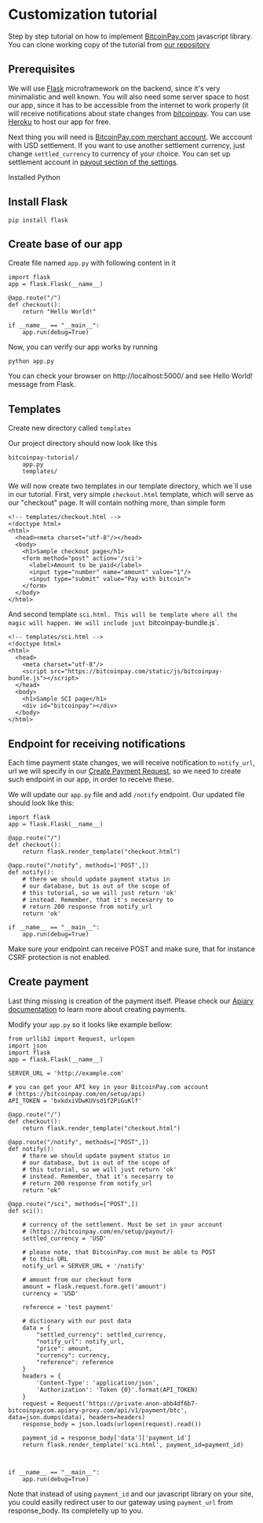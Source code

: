 # Customization tutorial

Step by step tutorial on how to implement [BitcoinPay.com](https://bitcoinpay.com) javascript library. You can clone working copy of the tutorial from [our repository](https://github.com/bitcoinpay)

## Prerequisites
We will use [Flask](http://flask.pocoo.org/) microframework on the backend, since it's very minimalistic and well known. You will also need some server space to host our app, since it has to be accessible from the internet to work properly (it will receive notifications about state changes from [bitcoinpay](https://bitcoinpay.com). You can use [Heroku](https://www.heroku.com/) to host our app for free.

Next thing you will need is [BitcoinPay.com merchant account](https://bitcoinpay.com). We acccount with USD settlement. If you want to use another settlement currency, just change `settled_currency` to currency of your choice. You can set up settlement account in [payout section of the settings](https://bitcoinpay.com/en/setup/payout/).

Installed Python

## Install Flask

    pip install flask

## Create base of our app
Create file named `app.py` with following content in it

    import flask
    app = flask.Flask(__name__)

    @app.route("/")
    def checkout():
        return "Hello World!"

    if __name__ == "__main__":
        app.run(debug=True)


Now, you can verify our app works by running

    python app.py

You can check your browser on http://localhost:5000/ and see Hello World! message from Flask.

## Templates
Create new directory called `templates`

Our project directory should now look like this

    bitcoinpay-tutorial/
        app.py
        templates/

We will now create two templates in our template directory, which we´ll use in our tutorial. First, very simple `checkout.html` template, which will serve as our "checkout" page. It will contain nothing more, than simple form

    <!-- templates/checkout.html -->
    <!doctype html>
    <html>
      <head><meta charset="utf-8"/></head>
      <body>
        <h1>Sample checkout page</h1>
        <form method="post" action='/sci'>
          <label>Amount to be paid</label>
          <input type="number" name="amount" value="1"/>
          <input type="submit" value="Pay with bitcoin">
        </form>
      </body>
    </html>

And second template `sci.html. This will be template where all the magic will happen. We will include just `bitcoinpay-bundle.js`.

    <!-- templates/sci.html -->
    <!doctype html>
    <html>
      <head>
        <meta charset="utf-8"/>
        <script src="https://bitcoinpay.com/static/js/bitcoinpay-bundle.js"></script>
      </head>
      <body>
        <h1>Sample SCI page</h1>
        <div id="bitcoinpay"></div>
      </body>
    </html>

## Endpoint for receiving notifications
Each time payment state changes, we will receive notification to `notify_url`, url we will specify in our [Create Payment Request](http://docs.bitcoinpaycom.apiary.io/#reference/payment), so we need to create such endpoint in our app, in order to receive these.

We will update our `app.py` file and add `/notify` endpoint. Our updated file should look like this:

    import flask
    app = flask.Flask(__name__)

    @app.route("/")
    def checkout():
        return flask.render_template("checkout.html")

    @app.route("/notify", methods=['POST',])
    def notify():
        # there we should update payment status in
        # our database, but is out of the scope of
        # this tutorial, so we will just return 'ok'
        # instead. Remember, that it's necesarry to
        # return 200 response from notify_url
        return 'ok'

    if __name__ == "__main__":
        app.run(debug=True)

Make sure your endpoint can receive POST and make sure, that for instance CSRF protection is not enabled.

## Create payment
Last thing missing is creation of the payment itself. Please check our [Apiary documentation](http://docs.bitcoinpaycom.apiary.io/#reference/payment) to learn more about creating payments.

Modify your `app.py` so it looks like example bellow:

    from urllib2 import Request, urlopen
    import json
    import flask
    app = flask.Flask(__name__)

    SERVER_URL = 'http://example.com'

    # you can get your API key in your BitcoinPay.com account
    # (https://bitcoinpay.com/en/setup/api)
    API_TOKEN = 'bxkdxiVDwKUVsd1f2PiGuKlf'

    @app.route("/")
    def checkout():
        return flask.render_template("checkout.html")

    @app.route("/notify", methods=["POST",])
    def notify():
        # there we should update payment status in
        # our database, but is out of the scope of
        # this tutorial, so we will just return 'ok'
        # instead. Remember, that it's necesarry to
        # return 200 response from notify_url
        return "ok"

    @app.route("/sci", methods=["POST",])
    def sci():

        # currency of the settlement. Must be set in your account
        # (https://bitcoinpay.com/en/setup/payout/)
        settled_currency = 'USD'

        # please note, that BitcoinPay.com must be able to POST
        # to this URL
        notify_url = SERVER_URL + '/notify'

        # amount from our checkout form
        amount = flask.request.form.get('amount')
        currency = 'USD'

        reference = 'test payment'

        # dictionary with our post data
        data = {
            "settled_currency": settled_currency,
            "notify_url": notify_url,
            "price": amount,
            "currency": currency,
            "reference": reference
        }
        headers = {
            'Content-Type': 'application/json',
            'Authorization': 'Token {0}'.format(API_TOKEN)
        }
        request = Request('https://private-anon-abb4df6b7-bitcoinpaycom.apiary-proxy.com/api/v1/payment/btc', data=json.dumps(data), headers=headers)
        response_body = json.loads(urlopen(request).read())

        payment_id = response_body['data']['payment_id']
        return flask.render_template('sci.html', payment_id=payment_id)



    if __name__ == "__main__":
        app.run(debug=True)

Note that instead of using `payment_id` and our javascript library on your site, you could easilly redirect user to our gateway using `payment_url` from response_body. Its completelly up to you.
